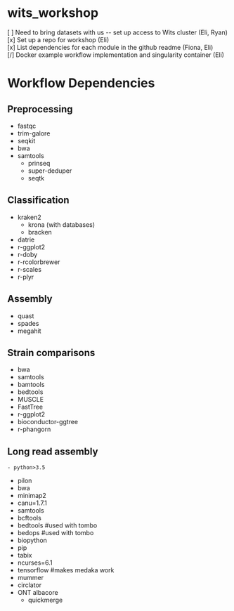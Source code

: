 # wits_workshop

[ ] Need to bring datasets with us -- set up access to Wits cluster (Eli, Ryan)  
[x] Set up a repo for workshop (Eli)  
[x] List dependencies for each module in the github readme (Fiona, Eli)  
[/] Docker example workflow implementation and singularity container (Eli)  


# Workflow Dependencies

## Preprocessing

  - fastqc
  - trim-galore
  - seqkit
  - bwa
  - samtools
	- prinseq
	- super-deduper
	- seqtk

## Classification

  - kraken2
	- krona (with databases)
	- bracken
  - datrie
  - r-ggplot2
  - r-doby
  - r-rcolorbrewer
  - r-scales
  - r-plyr

## Assembly

  - quast
  - spades
  - megahit

## Strain comparisons

  - bwa
  - samtools
  - bamtools
  - bedtools
  - MUSCLE
  - FastTree
  - r-ggplot2
  - bioconductor-ggtree
  - r-phangorn

## Long read assembly

	- python>3.5
  - pilon
  - bwa
  - minimap2
  - canu=1.7.1
  - samtools
  - bcftools
  - bedtools #used with tombo
  - bedops #used with tombo
  - biopython
  - pip
  - tabix
  - ncurses=6.1
  - tensorflow #makes medaka work
  - mummer
  - circlator
  - ONT albacore
	- quickmerge
